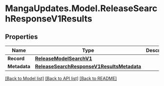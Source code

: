 # MangaUpdates.Model.ReleaseSearchResponseV1Results

## Properties

Name | Type | Description | Notes
------------ | ------------- | ------------- | -------------
**Record** | [**ReleaseModelSearchV1**](ReleaseModelSearchV1.md) |  | [optional] 
**Metadata** | [**ReleaseSearchResponseV1ResultsMetadata**](ReleaseSearchResponseV1ResultsMetadata.md) |  | [optional] 

[[Back to Model list]](../README.md#documentation-for-models) [[Back to API list]](../README.md#documentation-for-api-endpoints) [[Back to README]](../README.md)

